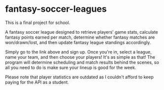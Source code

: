 # fantasy-soccer-leagues

This is a final project for school.

A fantasy soccer league designed to retrieve players' game stats, calculate fantasy points earned per match, determine whether fantasy matches are won/drawn/lost, and then update fantasy league standings accordingly.

Simply go to the link above and sign up. Once you're in, select a league, name your team, and then choose your players! It's as simple as that! The program will determine scheduling and match results behind the scenes, so all you need to do is make sure your lineup is good for the week.

Please note that player statistics are outdated as I couldn't afford to keep paying for the API as a student.
